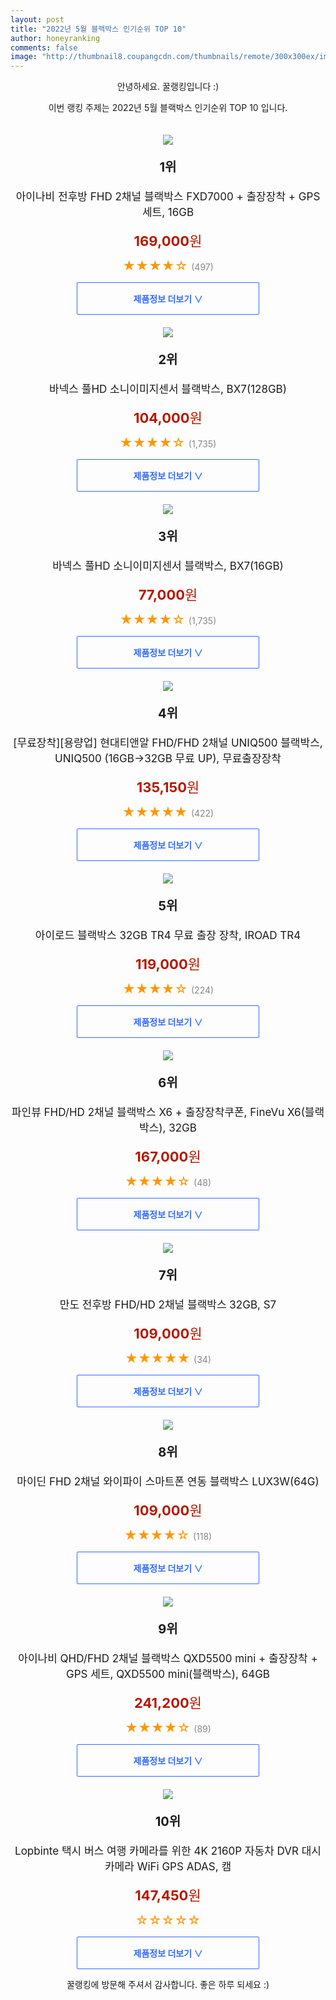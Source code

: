 ```yaml
--- 
layout: post 
title: "2022년 5월 블랙박스 인기순위 TOP 10" 
author: honeyranking 
comments: false 
image: "http://thumbnail8.coupangcdn.com/thumbnails/remote/300x300ex/image/retail/images/661869306948838-54a965aa-bc2d-4e8a-8475-6d42c39e06e4.jpg" 
--- 
```

<p style="text-align: center;">안녕하세요. 꿀랭킹입니다 :)</p> <p style="text-align: center;">이번 랭킹 주제는 2022년 5월 블랙박스 인기순위 TOP 10 입니다.</p><center><img src="http://thumbnail8.coupangcdn.com/thumbnails/remote/300x300ex/image/retail/images/661869306948838-54a965aa-bc2d-4e8a-8475-6d42c39e06e4.jpg" style="margin-top:20px" /></center> <p style="text-align: center; font-size: 20px"><b>1위</b></p> <p style="text-align: center; font-size: 17px">아이나비 전후방 FHD 2채널 블랙박스 FXD7000 + 출장장착 + GPS 세트, 16GB</p> <p style="text-align: center;"><span style="color: #b61800; font-size: 22px;"><b>169,000</b>원</span></p> <p style="text-align: center;"><span style="color: #ff9600; font-size: 20px;">★★★★☆ </span><span style="color: #878787;">(497)</span></p> <center><a href="https://link.coupang.com/a/nz0k4"> <div style="font-size: 14px; display: inline-block; padding: 15px 90px; color: #346aff; border-radius: 2px; border: 1px solid #346aff; cursor: pointer;"><b>제품정보 더보기 &or;</b></div> </a></center><center><img src="http://thumbnail7.coupangcdn.com/thumbnails/remote/300x300ex/image/retail/images/2020/11/03/10/4/507ccf62-7e49-41d4-a7ee-7fa9e7ca55d3.jpg" style="margin-top:20px" /></center> <p style="text-align: center; font-size: 20px"><b>2위</b></p> <p style="text-align: center; font-size: 17px">바넥스 풀HD 소니이미지센서 블랙박스, BX7(128GB)</p> <p style="text-align: center;"><span style="color: #b61800; font-size: 22px;"><b>104,000</b>원</span></p> <p style="text-align: center;"><span style="color: #ff9600; font-size: 20px;">★★★★☆ </span><span style="color: #878787;">(1,735)</span></p> <center><a href="https://link.coupang.com/a/nz0k7"> <div style="font-size: 14px; display: inline-block; padding: 15px 90px; color: #346aff; border-radius: 2px; border: 1px solid #346aff; cursor: pointer;"><b>제품정보 더보기 &or;</b></div> </a></center><center><img src="http://thumbnail7.coupangcdn.com/thumbnails/remote/300x300ex/image/retail/images/2019/12/09/10/7/dd71cc13-fc73-4f79-961d-3bc4ef19ec3e.jpg" style="margin-top:20px" /></center> <p style="text-align: center; font-size: 20px"><b>3위</b></p> <p style="text-align: center; font-size: 17px">바넥스 풀HD 소니이미지센서 블랙박스, BX7(16GB)</p> <p style="text-align: center;"><span style="color: #b61800; font-size: 22px;"><b>77,000</b>원</span></p> <p style="text-align: center;"><span style="color: #ff9600; font-size: 20px;">★★★★☆ </span><span style="color: #878787;">(1,735)</span></p> <center><a href="https://link.coupang.com/a/nz0k9"> <div style="font-size: 14px; display: inline-block; padding: 15px 90px; color: #346aff; border-radius: 2px; border: 1px solid #346aff; cursor: pointer;"><b>제품정보 더보기 &or;</b></div> </a></center><center><img src="http://thumbnail10.coupangcdn.com/thumbnails/remote/300x300ex/image/vendor_inventory/84ef/1aeb5f6da2174399695670709605a61d8fcaa2386f36d3e90f286c2c10fa.jpg" style="margin-top:20px" /></center> <p style="text-align: center; font-size: 20px"><b>4위</b></p> <p style="text-align: center; font-size: 17px">[무료장착][용량업] 현대티앤알 FHD/FHD 2채널 UNIQ500 블랙박스, UNIQ500 (16GB→32GB 무료 UP), 무료출장장착</p> <p style="text-align: center;"><span style="color: #b61800; font-size: 22px;"><b>135,150</b>원</span></p> <p style="text-align: center;"><span style="color: #ff9600; font-size: 20px;">★★★★★ </span><span style="color: #878787;">(422)</span></p> <center><a href="https://link.coupang.com/a/nz0la"> <div style="font-size: 14px; display: inline-block; padding: 15px 90px; color: #346aff; border-radius: 2px; border: 1px solid #346aff; cursor: pointer;"><b>제품정보 더보기 &or;</b></div> </a></center><center><img src="http://thumbnail8.coupangcdn.com/thumbnails/remote/300x300ex/image/retail/images/2021/03/03/14/6/ca81b400-45e5-4a15-9bef-2c08e1806297.jpg" style="margin-top:20px" /></center> <p style="text-align: center; font-size: 20px"><b>5위</b></p> <p style="text-align: center; font-size: 17px">아이로드 블랙박스 32GB TR4 무료 출장 장착, IROAD TR4</p> <p style="text-align: center;"><span style="color: #b61800; font-size: 22px;"><b>119,000</b>원</span></p> <p style="text-align: center;"><span style="color: #ff9600; font-size: 20px;">★★★★☆ </span><span style="color: #878787;">(224)</span></p> <center><a href="https://link.coupang.com/a/nz0lb"> <div style="font-size: 14px; display: inline-block; padding: 15px 90px; color: #346aff; border-radius: 2px; border: 1px solid #346aff; cursor: pointer;"><b>제품정보 더보기 &or;</b></div> </a></center><center><img src="http://thumbnail8.coupangcdn.com/thumbnails/remote/300x300ex/image/retail/images/2021/10/27/10/6/5aac067a-5232-498e-8549-705c2a22658e.jpg" style="margin-top:20px" /></center> <p style="text-align: center; font-size: 20px"><b>6위</b></p> <p style="text-align: center; font-size: 17px">파인뷰 FHD/HD 2채널 블랙박스 X6 + 출장장착쿠폰, FineVu X6(블랙박스), 32GB</p> <p style="text-align: center;"><span style="color: #b61800; font-size: 22px;"><b>167,000</b>원</span></p> <p style="text-align: center;"><span style="color: #ff9600; font-size: 20px;">★★★★☆ </span><span style="color: #878787;">(48)</span></p> <center><a href="https://link.coupang.com/a/nz0lf"> <div style="font-size: 14px; display: inline-block; padding: 15px 90px; color: #346aff; border-radius: 2px; border: 1px solid #346aff; cursor: pointer;"><b>제품정보 더보기 &or;</b></div> </a></center><center><img src="http://thumbnail6.coupangcdn.com/thumbnails/remote/300x300ex/image/rs_quotation_api/xbg6afni/957e45bc1f84431ea2e16a7cd485972d.png" style="margin-top:20px" /></center> <p style="text-align: center; font-size: 20px"><b>7위</b></p> <p style="text-align: center; font-size: 17px">만도 전후방 FHD/HD 2채널 블랙박스 32GB, S7</p> <p style="text-align: center;"><span style="color: #b61800; font-size: 22px;"><b>109,000</b>원</span></p> <p style="text-align: center;"><span style="color: #ff9600; font-size: 20px;">★★★★★ </span><span style="color: #878787;">(34)</span></p> <center><a href="https://link.coupang.com/a/nz0lh"> <div style="font-size: 14px; display: inline-block; padding: 15px 90px; color: #346aff; border-radius: 2px; border: 1px solid #346aff; cursor: pointer;"><b>제품정보 더보기 &or;</b></div> </a></center><center><img src="http://thumbnail7.coupangcdn.com/thumbnails/remote/300x300ex/image/retail/images/2021/07/27/17/0/abc5f00f-fbbc-4b6c-bf8b-4eb379367e70.jpg" style="margin-top:20px" /></center> <p style="text-align: center; font-size: 20px"><b>8위</b></p> <p style="text-align: center; font-size: 17px">마이딘 FHD 2채널 와이파이 스마트폰 연동 블랙박스 LUX3W(64G)</p> <p style="text-align: center;"><span style="color: #b61800; font-size: 22px;"><b>109,000</b>원</span></p> <p style="text-align: center;"><span style="color: #ff9600; font-size: 20px;">★★★★☆ </span><span style="color: #878787;">(118)</span></p> <center><a href="https://link.coupang.com/a/nz0lk"> <div style="font-size: 14px; display: inline-block; padding: 15px 90px; color: #346aff; border-radius: 2px; border: 1px solid #346aff; cursor: pointer;"><b>제품정보 더보기 &or;</b></div> </a></center><center><img src="http://thumbnail9.coupangcdn.com/thumbnails/remote/300x300ex/image/retail/images/350633524120470-ee8643b6-f06d-465b-bac3-462ee8dedf6e.jpg" style="margin-top:20px" /></center> <p style="text-align: center; font-size: 20px"><b>9위</b></p> <p style="text-align: center; font-size: 17px">아이나비 QHD/FHD 2채널 블랙박스 QXD5500 mini + 출장장착 + GPS 세트, QXD5500 mini(블랙박스), 64GB</p> <p style="text-align: center;"><span style="color: #b61800; font-size: 22px;"><b>241,200</b>원</span></p> <p style="text-align: center;"><span style="color: #ff9600; font-size: 20px;">★★★★☆ </span><span style="color: #878787;">(89)</span></p> <center><a href="https://link.coupang.com/a/nz0ln"> <div style="font-size: 14px; display: inline-block; padding: 15px 90px; color: #346aff; border-radius: 2px; border: 1px solid #346aff; cursor: pointer;"><b>제품정보 더보기 &or;</b></div> </a></center><center><img src="http://thumbnail8.coupangcdn.com/thumbnails/remote/300x300ex/image/vendor_inventory/eaff/4454749d4359698c8da5dd360915a1afdc335e154c7c9c06e5097134be3f.jpg" style="margin-top:20px" /></center> <p style="text-align: center; font-size: 20px"><b>10위</b></p> <p style="text-align: center; font-size: 17px">Lopbinte 택시 버스 여행 카메라를 위한 4K 2160P 자동차 DVR 대시 카메라 WiFi GPS ADAS, 캠</p> <p style="text-align: center;"><span style="color: #b61800; font-size: 22px;"><b>147,450</b>원</span></p> <p style="text-align: center;"><span style="color: #ff9600; font-size: 20px;">☆☆☆☆☆ </span><span style="color: #878787;"></span></p> <center><a href="https://link.coupang.com/a/nz0lp"> <div style="font-size: 14px; display: inline-block; padding: 15px 90px; color: #346aff; border-radius: 2px; border: 1px solid #346aff; cursor: pointer;"><b>제품정보 더보기 &or;</b></div> </a></center> <p style="text-align: center;">꿀랭킹에 방문해 주셔서 감사합니다. 좋은 하루 되세요 :)</p>
